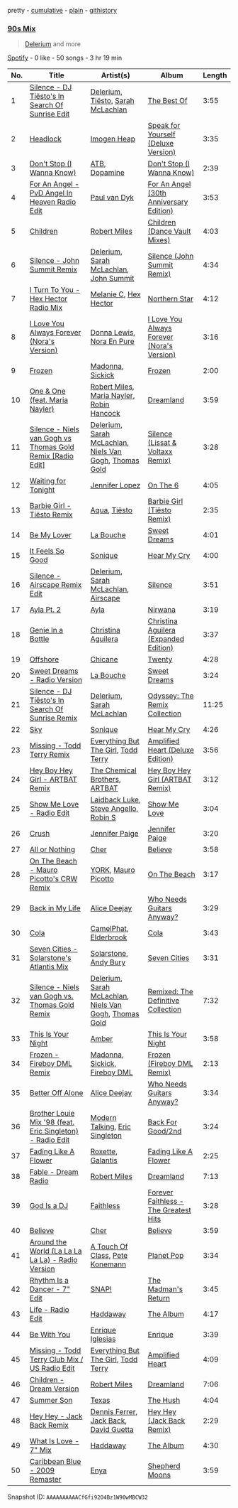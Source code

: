 pretty - [cumulative](/playlists/cumulative/37i9dQZF1EQn2GRFTFMl2A.md) - [plain](/playlists/plain/37i9dQZF1EQn2GRFTFMl2A) - [githistory](https://github.githistory.xyz/mdn522/spotify-playlist-archive/blob/main/playlists/plain/37i9dQZF1EQn2GRFTFMl2A)

### [90s Mix](https://open.spotify.com/playlist/37i9dQZF1EQn2GRFTFMl2A)

> <a href=spotify:playlist:37i9dQZF1EIWrxLdK8DfXt>Delerium</a> and more

[Spotify](https://open.spotify.com/user/spotify) - 0 like - 50 songs - 3 hr 19 min

| No. | Title | Artist(s) | Album | Length |
|---|---|---|---|---|
| 1 | [Silence \- DJ Tiësto's In Search Of Sunrise Edit](https://open.spotify.com/track/2jAjkmZIKwV5VOBiZ3qUUL) | [Delerium](https://open.spotify.com/artist/0IUq1plF3ON4Fboj1bE6kN), [Tiësto](https://open.spotify.com/artist/2o5jDhtHVPhrJdv3cEQ99Z), [Sarah McLachlan](https://open.spotify.com/artist/4NgNsOXSwIzXlUIJcpnNUp) | [The Best Of](https://open.spotify.com/album/2YrnYkO6WGGx5e0UfNbGps) | 3:55 |
| 2 | [Headlock](https://open.spotify.com/track/63Pi2NAx5yCgeLhCTOrEou) | [Imogen Heap](https://open.spotify.com/artist/6Xb4ezwoAQC4516kI89nWz) | [Speak for Yourself \(Deluxe Version\)](https://open.spotify.com/album/5DuihGAcuJdwyktx3EmncM) | 3:35 |
| 3 | [Don't Stop \(I Wanna Know\)](https://open.spotify.com/track/0GaelwSoQDKjwoE16jxwNo) | [ATB](https://open.spotify.com/artist/7jZM5w05mGhw6wTB1okhD9), [Dopamine](https://open.spotify.com/artist/3Edve4VIATi0OZngclQlkN) | [Don't Stop \(I Wanna Know\)](https://open.spotify.com/album/0CjeKexsHa6yFv7X43qJ4d) | 2:39 |
| 4 | [For An Angel \- PvD Angel In Heaven Radio Edit](https://open.spotify.com/track/5JcZHbUi60uykbQNXPLoCG) | [Paul van Dyk](https://open.spotify.com/artist/7wU1naftD3lNq7rNsiDvOR) | [For An Angel \(30th Anniversary Edition\)](https://open.spotify.com/album/2WbCag4MDytanMn1HE2Wsd) | 3:53 |
| 5 | [Children](https://open.spotify.com/track/4wtR6HB3XekEengMX17cpc) | [Robert Miles](https://open.spotify.com/artist/2YVF0Ou5zIc4mpgtLIlGN0) | [Children \(Dance Vault Mixes\)](https://open.spotify.com/album/5vwm8dEf7xGTqUAas8zGdC) | 4:03 |
| 6 | [Silence \- John Summit Remix](https://open.spotify.com/track/2OP7UAuQF1OJbjeYXa5fhm) | [Delerium](https://open.spotify.com/artist/0IUq1plF3ON4Fboj1bE6kN), [Sarah McLachlan](https://open.spotify.com/artist/4NgNsOXSwIzXlUIJcpnNUp), [John Summit](https://open.spotify.com/artist/7kNqXtgeIwFtelmRjWv205) | [Silence \(John Summit Remix\)](https://open.spotify.com/album/1aB8GfR2SZqPihzjfWDj9p) | 4:34 |
| 7 | [I Turn To You \- Hex Hector Radio Mix](https://open.spotify.com/track/5x5zRAJy1a8lSKWCCKSCIH) | [Melanie C](https://open.spotify.com/artist/60vX3zLcdKRXvKLITVh5Df), [Hex Hector](https://open.spotify.com/artist/1jLOGxY81S3FNq29X3qvmj) | [Northern Star](https://open.spotify.com/album/6TjfhQSmmBOEwIXkoT3fdZ) | 4:12 |
| 8 | [I Love You Always Forever \(Nora's Version\)](https://open.spotify.com/track/4eMaX3oR9aD0JTwZOrNQ9Y) | [Donna Lewis](https://open.spotify.com/artist/2EfG2EoT8GFJrMiilbTVl2), [Nora En Pure](https://open.spotify.com/artist/24DO0PijjITGIEWsO8XaPs) | [I Love You Always Forever \(Nora's Version\)](https://open.spotify.com/album/7pH3cy1xaXNxrOdinVKUuj) | 3:16 |
| 9 | [Frozen](https://open.spotify.com/track/6lknMmJZALXxx7emwwZWLX) | [Madonna](https://open.spotify.com/artist/6tbjWDEIzxoDsBA1FuhfPW), [Sickick](https://open.spotify.com/artist/3NR7hAacOhmcztWvD7vJfS) | [Frozen](https://open.spotify.com/album/2GAIUdfLIFtxDty42RowjE) | 2:00 |
| 10 | [One & One \(feat\. Maria Nayler\)](https://open.spotify.com/track/033uNwmVzZvXm00CUPBnA0) | [Robert Miles](https://open.spotify.com/artist/2YVF0Ou5zIc4mpgtLIlGN0), [Maria Nayler](https://open.spotify.com/artist/3tQfcFJsrGokPBQ5IgXY7O), [Robin Hancock](https://open.spotify.com/artist/2nSVuGIChFcZhRC9kVbypu) | [Dreamland](https://open.spotify.com/album/5QPEiKncTuVzgtrZ6inc6C) | 3:59 |
| 11 | [Silence \- Niels van Gogh vs Thomas Gold Remix \[Radio Edit\]](https://open.spotify.com/track/6VUTDBWIYivB96wd5xcR9K) | [Delerium](https://open.spotify.com/artist/0IUq1plF3ON4Fboj1bE6kN), [Sarah McLachlan](https://open.spotify.com/artist/4NgNsOXSwIzXlUIJcpnNUp), [Niels Van Gogh](https://open.spotify.com/artist/6L8Co7Voup4dISwbSl3owl), [Thomas Gold](https://open.spotify.com/artist/1XLjkBxFokuDTlHt0mQkRe) | [Silence \(Lissat & Voltaxx Remix\)](https://open.spotify.com/album/6FX26z3Z52Cn2CsLQD8kGq) | 3:28 |
| 12 | [Waiting for Tonight](https://open.spotify.com/track/1ffslNl0FbbFvorcEVLUFL) | [Jennifer Lopez](https://open.spotify.com/artist/2DlGxzQSjYe5N6G9nkYghR) | [On The 6](https://open.spotify.com/album/43CV8Hxctvm8BUCesUaxMk) | 4:05 |
| 13 | [Barbie Girl \- Tiësto Remix](https://open.spotify.com/track/4zPVMv84MMHehLNZYIS1Zv) | [Aqua](https://open.spotify.com/artist/6kBjAFKyd0he7LiA5GQ3Gz), [Tiësto](https://open.spotify.com/artist/2o5jDhtHVPhrJdv3cEQ99Z) | [Barbie Girl \(Tiësto Remix\)](https://open.spotify.com/album/61gisYckDdbgK42QoJEl6c) | 2:35 |
| 14 | [Be My Lover](https://open.spotify.com/track/3YB6nCSuFqNiqOvPtAPK9X) | [La Bouche](https://open.spotify.com/artist/488v7rQzthLNK22r0UvMie) | [Sweet Dreams](https://open.spotify.com/album/71RkrTSvnL2Ke6xvYIMoOy) | 4:01 |
| 15 | [It Feels So Good](https://open.spotify.com/track/4Y8q64VnhD0vFYy9g2WFpi) | [Sonique](https://open.spotify.com/artist/5xtqw2B8z8JGfDYi2eAZHI) | [Hear My Cry](https://open.spotify.com/album/4LX27S3cszKEJW84BGa1Ff) | 4:00 |
| 16 | [Silence \- Airscape Remix Edit](https://open.spotify.com/track/3HyU67HfMANQxFg34kHfco) | [Delerium](https://open.spotify.com/artist/0IUq1plF3ON4Fboj1bE6kN), [Sarah McLachlan](https://open.spotify.com/artist/4NgNsOXSwIzXlUIJcpnNUp), [Airscape](https://open.spotify.com/artist/2tTZL2CE2Z190UPlHsjzym) | [Silence](https://open.spotify.com/album/6smXgAugj1QBLAO0BXol5P) | 3:51 |
| 17 | [Ayla Pt\. 2](https://open.spotify.com/track/1hChLdk0hBQbapbpVUVlNa) | [Ayla](https://open.spotify.com/artist/190nhOwQKuDEOv7YKOgnzq) | [Nirwana](https://open.spotify.com/album/01kLROis8vImm0gixW3kq0) | 3:19 |
| 18 | [Genie In a Bottle](https://open.spotify.com/track/11mwFrKvLXCbcVGNxffGyP) | [Christina Aguilera](https://open.spotify.com/artist/1l7ZsJRRS8wlW3WfJfPfNS) | [Christina Aguilera \(Expanded Edition\)](https://open.spotify.com/album/6fpPZS13ImRVpr7Tqs6yP9) | 3:37 |
| 19 | [Offshore](https://open.spotify.com/track/3HofSXf406PxfUu1p3IUWV) | [Chicane](https://open.spotify.com/artist/5GxyeQagayzZOg4UwffQlD) | [Twenty](https://open.spotify.com/album/66hyckKzOtUYydqIGTeRgu) | 4:28 |
| 20 | [Sweet Dreams \- Radio Version](https://open.spotify.com/track/0nw4GKKBab2VEPqEWCMOx2) | [La Bouche](https://open.spotify.com/artist/488v7rQzthLNK22r0UvMie) | [Sweet Dreams](https://open.spotify.com/album/71RkrTSvnL2Ke6xvYIMoOy) | 3:24 |
| 21 | [Silence \- DJ Tiësto's In Search Of Sunrise Remix](https://open.spotify.com/track/0CB7J9QsvEqmD0MY1plRsh) | [Delerium](https://open.spotify.com/artist/0IUq1plF3ON4Fboj1bE6kN), [Sarah McLachlan](https://open.spotify.com/artist/4NgNsOXSwIzXlUIJcpnNUp) | [Odyssey: The Remix Collection](https://open.spotify.com/album/1BgbIW5ARri13Isjaz9nsO) | 11:25 |
| 22 | [Sky](https://open.spotify.com/track/7zlkYAQdYPIwagUwO7Dyah) | [Sonique](https://open.spotify.com/artist/5xtqw2B8z8JGfDYi2eAZHI) | [Hear My Cry](https://open.spotify.com/album/4LX27S3cszKEJW84BGa1Ff) | 4:26 |
| 23 | [Missing \- Todd Terry Remix](https://open.spotify.com/track/1waLmkUyMq0M5ACmf5SG7q) | [Everything But The Girl](https://open.spotify.com/artist/13ccXrK7AmXb4TddMkE7jy), [Todd Terry](https://open.spotify.com/artist/3dE92yGWcrboP1kC5SWyqu) | [Amplified Heart \(Deluxe Edition\)](https://open.spotify.com/album/0Vq4bI3MkIfa1HWlkt9Ud2) | 3:56 |
| 24 | [Hey Boy Hey Girl \- ARTBAT Remix](https://open.spotify.com/track/6ncIQAyVDdHePrHc8HxIjv) | [The Chemical Brothers](https://open.spotify.com/artist/1GhPHrq36VKCY3ucVaZCfo), [ARTBAT](https://open.spotify.com/artist/3BkRu2TGd2I1uBxZKddfg1) | [Hey Boy Hey Girl \(ARTBAT Remix\)](https://open.spotify.com/album/5iPUTw7ZqnL3X53FdUVWmz) | 3:12 |
| 25 | [Show Me Love \- Radio Edit](https://open.spotify.com/track/69R5Ot0VZjFd71SOBgivoL) | [Laidback Luke](https://open.spotify.com/artist/53cQZtWDwDJwVCNZlfJ6Qk), [Steve Angello](https://open.spotify.com/artist/4FqPRilb0Ja0TKG3RS3y4s), [Robin S](https://open.spotify.com/artist/2WvLeseDGPX1slhmxI59G3) | [Show Me Love](https://open.spotify.com/album/6ZGmFSpPnJAEnnJ2cHTxeY) | 3:04 |
| 26 | [Crush](https://open.spotify.com/track/7aOGFnnVDivtRO1PrYhx64) | [Jennifer Paige](https://open.spotify.com/artist/26PDtWYDJ1KD0brukKsJH1) | [Jennifer Paige](https://open.spotify.com/album/4OwmsF9YyOVMrPVbOcZzCz) | 3:20 |
| 27 | [All or Nothing](https://open.spotify.com/track/4yWeYfdw5FR0vAMjtFfddA) | [Cher](https://open.spotify.com/artist/72OaDtakiy6yFqkt4TsiFt) | [Believe](https://open.spotify.com/album/0jZfbz0dNfDjPSg0hYJNth) | 3:58 |
| 28 | [On The Beach \- Mauro Picotto's CRW Remix](https://open.spotify.com/track/1YsZB1pLIXR0YgiOxUG9cv) | [YORK](https://open.spotify.com/artist/20L5MecnuNujUE6imrfK0Q), [Mauro Picotto](https://open.spotify.com/artist/0MNSDAOCHF7f2ZfAYxZ9bp) | [On The Beach](https://open.spotify.com/album/6VFOyyn3IVAWkeoJzBOCV9) | 3:17 |
| 29 | [Back in My Life](https://open.spotify.com/track/557q3cfw95ChPhoupTVUUZ) | [Alice Deejay](https://open.spotify.com/artist/2tbvDi9eXf9XXp06LupkED) | [Who Needs Guitars Anyway?](https://open.spotify.com/album/7wyEph8JrTyNFNPmRCu3pU) | 3:29 |
| 30 | [Cola](https://open.spotify.com/track/0aL5jEWqfIwNDB3tdzyzH4) | [CamelPhat](https://open.spotify.com/artist/240wlM8vDrf6S4zCyzGj2W), [Elderbrook](https://open.spotify.com/artist/2vf4pRsEY6LpL5tKmqWb64) | [Cola](https://open.spotify.com/album/50mIxTR0ErViEATyLXRyni) | 3:43 |
| 31 | [Seven Cities \- Solarstone's Atlantis Mix](https://open.spotify.com/track/1Tz10EYl3RFRItgJU8bJWu) | [Solarstone](https://open.spotify.com/artist/1PfOXooPSLQhOTNZGrXM90), [Andy Bury](https://open.spotify.com/artist/7eJRumzcr8tEQBi3JqyWjU) | [Seven Cities](https://open.spotify.com/album/4GpHU6W6cPUa8tIk8EwBbY) | 3:31 |
| 32 | [Silence \- Niels van Gogh vs\. Thomas Gold Remix](https://open.spotify.com/track/64O2TXTlmmhYW5xDFo2GOx) | [Delerium](https://open.spotify.com/artist/0IUq1plF3ON4Fboj1bE6kN), [Sarah McLachlan](https://open.spotify.com/artist/4NgNsOXSwIzXlUIJcpnNUp), [Niels Van Gogh](https://open.spotify.com/artist/6L8Co7Voup4dISwbSl3owl), [Thomas Gold](https://open.spotify.com/artist/1XLjkBxFokuDTlHt0mQkRe) | [Remixed: The Definitive Collection](https://open.spotify.com/album/2hl1lcD0Iwe7kzhX09Fptu) | 7:32 |
| 33 | [This Is Your Night](https://open.spotify.com/track/6YX75Ps2XsWn9dOzwbqmNV) | [Amber](https://open.spotify.com/artist/6uGKydhYXrVOEXM6QbVzyH) | [This Is Your Night](https://open.spotify.com/album/5Uu4tVZ7B5NdpKxXa9JrGA) | 3:58 |
| 34 | [Frozen \- Fireboy DML Remix](https://open.spotify.com/track/6LDZVinkfCfaBtqOMF1lSA) | [Madonna](https://open.spotify.com/artist/6tbjWDEIzxoDsBA1FuhfPW), [Sickick](https://open.spotify.com/artist/3NR7hAacOhmcztWvD7vJfS), [Fireboy DML](https://open.spotify.com/artist/75VKfyoBlkmrJFDqo1o2VY) | [Frozen \(Fireboy DML Remix\)](https://open.spotify.com/album/2W8p1cjyw4IOMLQXhiAdiF) | 2:13 |
| 35 | [Better Off Alone](https://open.spotify.com/track/5XVjNRubJUW0iPhhSWpLCj) | [Alice Deejay](https://open.spotify.com/artist/2tbvDi9eXf9XXp06LupkED) | [Who Needs Guitars Anyway?](https://open.spotify.com/album/7wyEph8JrTyNFNPmRCu3pU) | 3:34 |
| 36 | [Brother Louie Mix '98 \(feat\. Eric Singleton\) \- Radio Edit](https://open.spotify.com/track/2X7jfQnEMQYYmvkhr6mzS9) | [Modern Talking](https://open.spotify.com/artist/79bxUQsBIXO8nVLB9fYKf7), [Eric Singleton](https://open.spotify.com/artist/6omc0asHwVxEm4xYBRkzQK) | [Back For Good/2nd](https://open.spotify.com/album/1JEiGAiEQJkzOGIYnPIHyL) | 3:24 |
| 37 | [Fading Like A Flower](https://open.spotify.com/track/5THQw2QDTWwOP1Hj543Rb2) | [Roxette](https://open.spotify.com/artist/2SHhfs4BiDxGQ3oxqf0UHY), [Galantis](https://open.spotify.com/artist/4sTQVOfp9vEMCemLw50sbu) | [Fading Like A Flower](https://open.spotify.com/album/5wFmirRzEpKhkN1zQR73tT) | 2:25 |
| 38 | [Fable \- Dream Radio](https://open.spotify.com/track/4B8D5Cm7lxAIlPNh2saXRP) | [Robert Miles](https://open.spotify.com/artist/2YVF0Ou5zIc4mpgtLIlGN0) | [Dreamland](https://open.spotify.com/album/5QPEiKncTuVzgtrZ6inc6C) | 7:13 |
| 39 | [God Is a DJ](https://open.spotify.com/track/1pUFYb9peWkK8m1WCKNRjp) | [Faithless](https://open.spotify.com/artist/5T4UKHhr4HGIC0VzdZQtAE) | [Forever Faithless \- The Greatest Hits](https://open.spotify.com/album/2Vcq2BbEjHFdfodZ8hlcZL) | 3:28 |
| 40 | [Believe](https://open.spotify.com/track/2goLsvvODILDzeeiT4dAoR) | [Cher](https://open.spotify.com/artist/72OaDtakiy6yFqkt4TsiFt) | [Believe](https://open.spotify.com/album/0jZfbz0dNfDjPSg0hYJNth) | 3:59 |
| 41 | [Around the World \(La La La La La\) \- Radio Version](https://open.spotify.com/track/7CvOnbFdnIoXMQ4eFCo5lB) | [A Touch Of Class](https://open.spotify.com/artist/5wTdspmxzb8V4ZjvDodpBo), [Pete Konemann](https://open.spotify.com/artist/0PEfbjTw85CAN5G0lz9n3p) | [Planet Pop](https://open.spotify.com/album/2kBFECL9a71fNRXbRW5xO3) | 3:34 |
| 42 | [Rhythm Is a Dancer \- 7" Edit](https://open.spotify.com/track/5mFQCdbvuzVATC7tP7XsPp) | [SNAP!](https://open.spotify.com/artist/2FrKQPjJe4pVMZOgm0ESOx) | [The Madman's Return](https://open.spotify.com/album/4XbUZbCiZynKWMCWFoNSbY) | 3:45 |
| 43 | [Life \- Radio Edit](https://open.spotify.com/track/5ep8e1ZbIjtUajhcsskkpb) | [Haddaway](https://open.spotify.com/artist/0Suv0tRrNrUlRzAy8aXjma) | [The Album](https://open.spotify.com/album/5YOPNlihunDoAew2Jlbbd7) | 4:17 |
| 44 | [Be With You](https://open.spotify.com/track/2N4viTG9njqCa4c46YyWs1) | [Enrique Iglesias](https://open.spotify.com/artist/7qG3b048QCHVRO5Pv1T5lw) | [Enrique](https://open.spotify.com/album/2ENVytJO885v5c1AW2Qjci) | 3:39 |
| 45 | [Missing \- Todd Terry Club Mix / US Radio Edit](https://open.spotify.com/track/5HvLxMeai31mM560lrIITQ) | [Everything But The Girl](https://open.spotify.com/artist/13ccXrK7AmXb4TddMkE7jy), [Todd Terry](https://open.spotify.com/artist/3dE92yGWcrboP1kC5SWyqu) | [Amplified Heart](https://open.spotify.com/album/0WQmpiDN4YZhPRVR3JRjRR) | 4:09 |
| 46 | [Children \- Dream Version](https://open.spotify.com/track/7cEkyAXkwXCxTR3IKE0XHu) | [Robert Miles](https://open.spotify.com/artist/2YVF0Ou5zIc4mpgtLIlGN0) | [Dreamland](https://open.spotify.com/album/5QPEiKncTuVzgtrZ6inc6C) | 7:06 |
| 47 | [Summer Son](https://open.spotify.com/track/4CfmAinsGt7f9IUvQ3XBGW) | [Texas](https://open.spotify.com/artist/5JsdVATHNPE0XdMFMRoSuf) | [The Hush](https://open.spotify.com/album/6u3xj9xbPwuw7qY9zgyfqM) | 4:04 |
| 48 | [Hey Hey \- Jack Back Remix](https://open.spotify.com/track/0n0MTPuiHAxeTNtPsAWeVm) | [Dennis Ferrer](https://open.spotify.com/artist/0MGTHZpAGf7isSfw8yMIoi), [Jack Back](https://open.spotify.com/artist/4bXUaTjc7TQTvLqqCAlfYt), [David Guetta](https://open.spotify.com/artist/1Cs0zKBU1kc0i8ypK3B9ai) | [Hey Hey \(Jack Back Remix\)](https://open.spotify.com/album/4mEnZCvy3o1gJoKDrSbjdk) | 2:29 |
| 49 | [What Is Love \- 7" Mix](https://open.spotify.com/track/0OTO8ZF2YqFQVw9hnZylTd) | [Haddaway](https://open.spotify.com/artist/0Suv0tRrNrUlRzAy8aXjma) | [The Album](https://open.spotify.com/album/5YOPNlihunDoAew2Jlbbd7) | 4:30 |
| 50 | [Caribbean Blue \- 2009 Remaster](https://open.spotify.com/track/5KZ4DC772dYcRBAizx0yYk) | [Enya](https://open.spotify.com/artist/6uothxMWeLWIhsGeF7cyo4) | [Shepherd Moons](https://open.spotify.com/album/6ZuPbMe6CvQKl1nvAy0nZm) | 3:59 |

Snapshot ID: `AAAAAAAAAACfGfi92O4Bz1W90wMBCW32`
